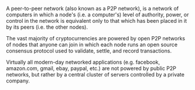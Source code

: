 A peer-to-peer network (also known as a P2P network), is a network of computers in which a node's (i.e. a computer's) level of authority, power, or control in the network is equivalent only to that which has been placed in it by its peers (i.e. the other nodes). 

The vast majority of cryptocurrencies are powered by open P2P networks of nodes that anyone can join in which each node runs an open source consensus protocol used to validate, settle, and record transactions.

Virtually all modern-day networked applications (e.g. facebook, amazon.com, gmail, ebay, paypal, etc.) are not powered by public P2P networks, but rather by a central cluster of servers controlled by a private company.
